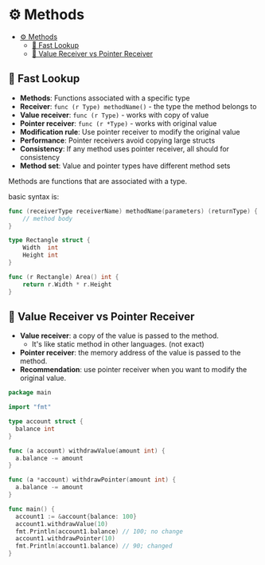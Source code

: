# ⚙️ Methods

- [⚙️ Methods](#️-methods)
  - [👀 Fast Lookup](#-fast-lookup)
  - [🔄 Value Receiver vs Pointer Receiver](#-value-receiver-vs-pointer-receiver)

## 👀 Fast Lookup

- **Methods**: Functions associated with a specific type
- **Receiver**: `func (r Type) methodName()` - the type the method belongs to
- **Value receiver**: `func (r Type)` - works with copy of value
- **Pointer receiver**: `func (r *Type)` - works with original value
- **Modification rule**: Use pointer receiver to modify the original value
- **Performance**: Pointer receivers avoid copying large structs
- **Consistency**: If any method uses pointer receiver, all should for consistency
- **Method set**: Value and pointer types have different method sets

Methods are functions that are associated with a type.

basic syntax is:

```go
func (receiverType receiverName) methodName(parameters) (returnType) {
    // method body
}
```

```go
type Rectangle struct {
    Width  int
    Height int
}

func (r Rectangle) Area() int {
    return r.Width * r.Height
}
```

## 🔄 Value Receiver vs Pointer Receiver

- **Value receiver**: a copy of the value is passed to the method.
  - It's like static method in other languages. (not exact)
- **Pointer receiver**: the memory address of the value is passed to the method.
- **Recommendation**: use pointer receiver when you want to modify the original value.

```go
package main

import "fmt"

type account struct {
  balance int
}

func (a account) withdrawValue(amount int) {
  a.balance -= amount
}

func (a *account) withdrawPointer(amount int) {
  a.balance -= amount
}

func main() {
  account1 := &account{balance: 100}
  account1.withdrawValue(10)
  fmt.Println(account1.balance) // 100; no change
  account1.withdrawPointer(10)
  fmt.Println(account1.balance) // 90; changed
}

```
